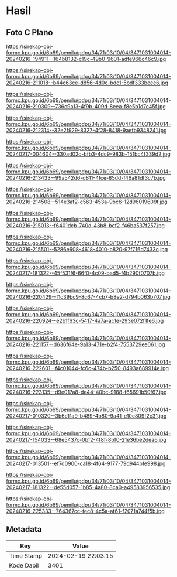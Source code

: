 # Hasil

## Foto C Plano

https://sirekap-obj-formc.kpu.go.id/6b69/pemilu/pdpr/34/71/03/10/04/3471031004014-20240216-194911--164b8132-c19c-49b0-9601-adfe966c46c9.jpg

https://sirekap-obj-formc.kpu.go.id/6b69/pemilu/pdpr/34/71/03/10/04/3471031004014-20240216-211018--b44c63ce-d856-4d0c-bdc1-5bdf333bcee6.jpg

https://sirekap-obj-formc.kpu.go.id/6b69/pemilu/pdpr/34/71/03/10/04/3471031004014-20240216-210309--736c9a13-4f9b-409d-8eea-f8e5b1d7c45f.jpg

https://sirekap-obj-formc.kpu.go.id/6b69/pemilu/pdpr/34/71/03/10/04/3471031004014-20240216-212314--32e2f929-8327-4f28-8418-9aefb9348241.jpg

https://sirekap-obj-formc.kpu.go.id/6b69/pemilu/pdpr/34/71/03/10/04/3471031004014-20240217-004604--330ad02c-bfb3-4dc9-983b-151bc4f339d2.jpg

https://sirekap-obj-formc.kpu.go.id/6b69/pemilu/pdpr/34/71/03/10/04/3471031004014-20240216-213433--99a542d6-d811-4fce-85dd-f46a81df3c7b.jpg

https://sirekap-obj-formc.kpu.go.id/6b69/pemilu/pdpr/34/71/03/10/04/3471031004014-20240216-214508--514e3af2-c563-453a-9bc6-12d96019609f.jpg

https://sirekap-obj-formc.kpu.go.id/6b69/pemilu/pdpr/34/71/03/10/04/3471031004014-20240216-215013--f6401dcb-740d-43b8-bcf2-f46ba537f257.jpg

https://sirekap-obj-formc.kpu.go.id/6b69/pemilu/pdpr/34/71/03/10/04/3471031004014-20240216-215501--5286e608-4618-4010-b820-97f716d7433c.jpg

https://sirekap-obj-formc.kpu.go.id/6b69/pemilu/pdpr/34/71/03/10/04/3471031004014-20240217-181322--45f531f6-66f0-4c09-bad5-f4b290f0707b.jpg

https://sirekap-obj-formc.kpu.go.id/6b69/pemilu/pdpr/34/71/03/10/04/3471031004014-20240216-220429--f1c39bc9-8c67-4cb7-b8e2-d794b063b707.jpg

https://sirekap-obj-formc.kpu.go.id/6b69/pemilu/pdpr/34/71/03/10/04/3471031004014-20240216-220924--e2b1f63c-5417-4a7a-ac1e-293e072f1fe6.jpg

https://sirekap-obj-formc.kpu.go.id/6b69/pemilu/pdpr/34/71/03/10/04/3471031004014-20240216-221157--d636f64e-9a13-471e-b2f4-7553729ee061.jpg

https://sirekap-obj-formc.kpu.go.id/6b69/pemilu/pdpr/34/71/03/10/04/3471031004014-20240216-222601--f4c01044-fc6c-474b-b250-8493a689914e.jpg

https://sirekap-obj-formc.kpu.go.id/6b69/pemilu/pdpr/34/71/03/10/04/3471031004014-20240216-223135--d9e017a8-de44-40bc-9188-f65691b50f67.jpg

https://sirekap-obj-formc.kpu.go.id/6b69/pemilu/pdpr/34/71/03/10/04/3471031004014-20240217-010320--3b6c11a9-b489-4b80-9a41-e10c809f2c31.jpg

https://sirekap-obj-formc.kpu.go.id/6b69/pemilu/pdpr/34/71/03/10/04/3471031004014-20240217-154033--68e5437c-0bf2-4f8f-8bf0-21e36be2dea6.jpg

https://sirekap-obj-formc.kpu.go.id/6b69/pemilu/pdpr/34/71/03/10/04/3471031004014-20240217-013501--ef7d0900-ca18-4f64-9177-79d944bfe998.jpg

https://sirekap-obj-formc.kpu.go.id/6b69/pemilu/pdpr/34/71/03/10/04/3471031004014-20240217-181322--de55d057-1b85-4a80-8ca0-a49583956535.jpg

https://sirekap-obj-formc.kpu.go.id/6b69/pemilu/pdpr/34/71/03/10/04/3471031004014-20240216-225333--764367cc-fec8-4c5a-af61-f2071a744f5b.jpg


## Metadata

| Key        | Value               |
| ---------- | ------------------- |
| Time Stamp | 2024-02-19 22:03:15 |
| Kode Dapil | 3401                |



